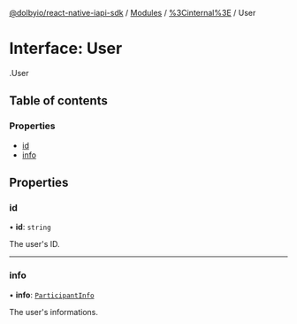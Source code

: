[@dolbyio/react-native-iapi-sdk](../README.md) / [Modules](../modules.md) / [%3Cinternal%3E](../modules/_internal_.md) / User

# Interface: User

[<internal>](../modules/_internal_.md).User

## Table of contents

### Properties

- [id](_internal_.User.md#id)
- [info](_internal_.User.md#info)

## Properties

### id

• **id**: `string`

The user's ID.

___

### info

• **info**: [`ParticipantInfo`](_internal_.ParticipantInfo.md)

The user's informations.
